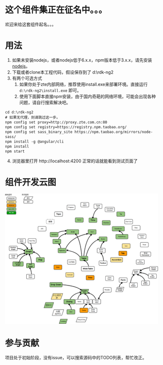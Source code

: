 # 这个组件集正在征名中。。。
欢迎来给这套组件起名。。。


# 用法
1. 如果未安装nodejs，或者nodejs低于6.x.x，npm版本低于3.x.x，请先安装[nodejs](nodejs.cn)。
2. 下载或者clone本工程代码，假设保存到了 d:\rdk-ng2
3. 有两个可选方式
    1. 如果你处于zte内部网络，推荐使用install.exe来部署环境。直接运行 `d:\rdk-ng2\install.exe` 即可。
    2. 使用下面脚本直接npm安装，由于国内奇葩的网络环境，可能会出现各种问题，请自行搜索解决吧。
```
cd d:\rdk-ng2
# 如果无代理，则请跳过这一步。
npm config set proxy=http://proxy.zte.com.cn:80
npm config set registry=https://registry.npm.taobao.org/
npm config set sass_binary_site https://npm.taobao.org/mirrors/node-sass/
npm install -g @angular/cli
npm install
npm start
```

4. 浏览器里打开 http://localhost:4200 正常的话就能看到测试页面了

# 组件开发云图
![](comp-map.png)

# 参与贡献
项目处于初始阶段，没有issue，可以搜索源码中的TODO列表，帮忙改正。